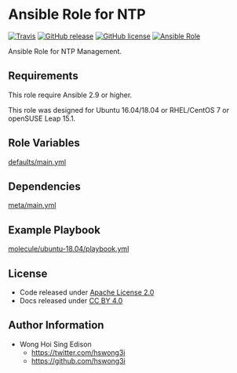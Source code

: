 # Ansible Role for NTP

[![Travis](https://img.shields.io/travis/alvistack/ansible-role-ntp.svg)](https://travis-ci.org/alvistack/ansible-role-ntp)
[![GitHub release](https://img.shields.io/github/release/alvistack/ansible-role-ntp.svg)](https://github.com/alvistack/ansible-role-ntp)
[![GitHub license](https://img.shields.io/github/license/alvistack/ansible-role-ntp.svg)](https://github.com/alvistack/ansible-role-ntp/blob/master/LICENSE)
[![Ansible Role](https://img.shields.io/badge/galaxy-alvistack.ntp-blue.svg)](https://galaxy.ansible.com/alvistack/ntp)

Ansible Role for NTP Management.

## Requirements

This role require Ansible 2.9 or higher.

This role was designed for Ubuntu 16.04/18.04 or RHEL/CentOS 7 or openSUSE Leap 15.1.

## Role Variables

[defaults/main.yml](defaults/main.yml)

## Dependencies

[meta/main.yml](meta/main.yml)

## Example Playbook

[molecule/ubuntu-18.04/playbook.yml](molecule/ubuntu-18.04/playbook.yml)

## License

  - Code released under [Apache License 2.0](LICENSE)
  - Docs released under [CC BY 4.0](http://creativecommons.org/licenses/by/4.0/)

## Author Information

  - Wong Hoi Sing Edison
      - <https://twitter.com/hswong3i>
      - <https://github.com/hswong3i>
